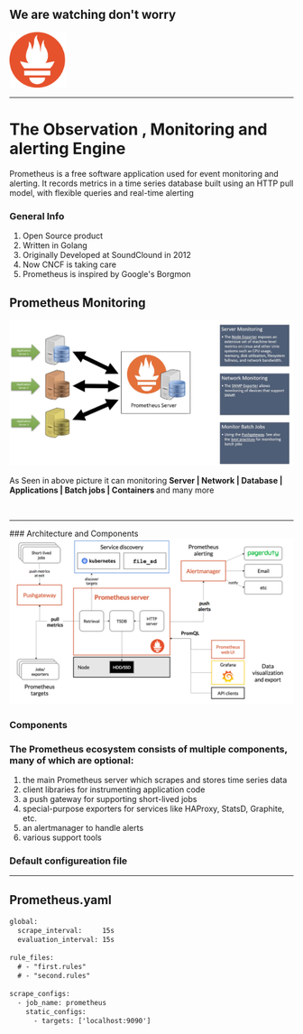 ## We are watching don't worry  
<img src="images/logo.png" width=100>

---
# The Observation , Monitoring and alerting Engine 
<p> Prometheus is a free software application used for event monitoring and alerting. It records metrics in a time series database built using an HTTP pull model, with flexible queries and real-time alerting 
</p>

### General Info
<ol>
    <li> Open Source product </li>
    <li> Written in Golang  </li>
    <li> Originally Developed at SoundClound in 2012  </li>
    <li> Now CNCF is taking care  </li>
    <li> Prometheus is inspired by Google's Borgmon </li>

</ol>

## Prometheus Monitoring 

<img src="images/info.png">

<p>As Seen in above picture it can monitoring <b> Server | Network | Database | Applications | Batch jobs | Containers  </b>  and many more </p>
<br>
<hr>
### Architecture and Components 

<img src="images/arch.png">

### Components 

### The Prometheus ecosystem consists of multiple components, many of which are optional:
<ol>
 <li>the main Prometheus server which scrapes and stores time series data </li>
<li>client libraries for instrumenting application code </li>
<li> a push gateway for supporting short-lived jobs</li>
<li> special-purpose exporters for services like HAProxy, StatsD, Graphite, etc.</li>
<li> an alertmanager to handle alerts</li>
<li> various support tools </li> 
</ol>

### Default configureation file 
---
Prometheus.yaml
---
```
global:
  scrape_interval:     15s
  evaluation_interval: 15s

rule_files:
  # - "first.rules"
  # - "second.rules"

scrape_configs:
  - job_name: prometheus
    static_configs:
      - targets: ['localhost:9090']
```


